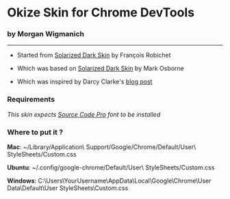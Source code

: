 # Okize Skin for Chrome DevTools
### by Morgan Wigmanich

---


* Started from [Solarized Dark Skin](https://github.com/Calvein/solarized-dark-skin-chrome-devtools) by François Robichet

* Which was based on [Solarized Dark Skin](https://gist.github.com/1245727) by Mark Osborne

* Which was inspired by Darcy Clarke's [blog post](http://darcyclarke.me/design/skin-your-chrome-inspector/)

### Requirements

_This skin expects [Source Code Pro](https://github.com/adobe/Source-Code-Pro) font to be installed_


### Where to put it ?

**Mac**: ~/Library/Application\ Support/Google/Chrome/Default/User\ StyleSheets/Custom.css

**Ubuntu**: ~/.config/google-chrome/Default/User\ StyleSheets/Custom.css

**Windows**: C:\Users\YourUsername\AppData\Local\Google\Chrome\User Data\Default\User StyleSheets\Custom.css